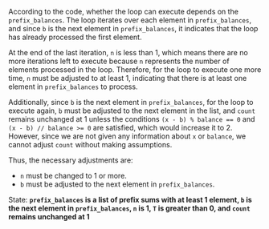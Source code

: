 According to the code, whether the loop can execute depends on the `prefix_balances`. The loop iterates over each element in `prefix_balances`, and since `b` is the next element in `prefix_balances`, it indicates that the loop has already processed the first element. 

At the end of the last iteration, `n` is less than 1, which means there are no more iterations left to execute because `n` represents the number of elements processed in the loop. Therefore, for the loop to execute one more time, `n` must be adjusted to at least 1, indicating that there is at least one element in `prefix_balances` to process. 

Additionally, since `b` is the next element in `prefix_balances`, for the loop to execute again, `b` must be adjusted to the next element in the list, and `count` remains unchanged at 1 unless the conditions `(x - b) % balance == 0` and `(x - b) // balance >= 0` are satisfied, which would increase it to 2. However, since we are not given any information about `x` or `balance`, we cannot adjust `count` without making assumptions.

Thus, the necessary adjustments are:
- `n` must be changed to 1 or more.
- `b` must be adjusted to the next element in `prefix_balances`.

State: **`prefix_balances` is a list of prefix sums with at least 1 element, `b` is the next element in `prefix_balances`, `n` is 1, `T` is greater than 0, and `count` remains unchanged at 1**